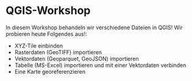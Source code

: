 # QGIS-Workshop


In diesem Workshop behandeln wir verschiedene Dateien in QGIS!
Wir probieren heute Folgendes aus!: 

- XYZ-Tile einbinden
- Rasterdaten (GeoTIFF) importieren
- Vektordaten (Geoparquet, GeoJSON) importieren
- Tabelle (MS-Excel) importieren und mit einer Vektordaten verbinden
- Eine Karte georeferenzieren

